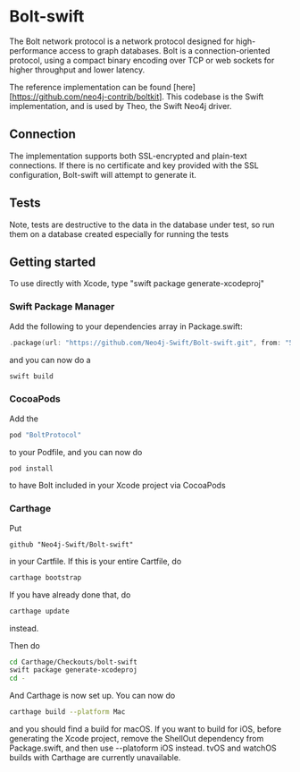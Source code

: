 # Bolt-swift
The Bolt network protocol is a network protocol designed for high-performance access to graph databases. Bolt is a connection-oriented protocol, using a compact binary encoding over TCP or web sockets for higher throughput and lower latency.

The reference implementation can be found [here][https://github.com/neo4j-contrib/boltkit]. This codebase is the Swift implementation, and is used by Theo, the Swift Neo4j driver.

## Connection
The implementation supports both SSL-encrypted and plain-text connections. If there is no certificate and key provided with the SSL configuration, Bolt-swift will attempt to generate it.

## Tests

Note, tests are destructive to the data in the database under test, so run them on a database created especially for running the tests

## Getting started

To use directly with Xcode, type "swift package generate-xcodeproj"


### Swift Package Manager
Add the following to your dependencies array in Package.swift:
```swift
.package(url: "https://github.com/Neo4j-Swift/Bolt-swift.git", from: "5.0.0"),
```
and you can now do a
```bash
swift build
```

### CocoaPods
Add the
```ruby
pod "BoltProtocol"
```
to your Podfile, and you can now do
```bash
pod install
```
to have Bolt included in your Xcode project via CocoaPods

### Carthage
Put
```ogdl
github "Neo4j-Swift/Bolt-swift"
```
in your Cartfile. If this is your entire Cartfile, do
```bash
carthage bootstrap
```
If you have already done that, do
```bash
carthage update
```
instead.

Then do
```bash
cd Carthage/Checkouts/bolt-swift
swift package generate-xcodeproj
cd -
```

And Carthage is now set up. You can now do
```bash
carthage build --platform Mac
```
and you should find a build for macOS. If you want to build for iOS, before generating the Xcode project, remove the ShellOut dependency from Package.swift, and then use --platoform iOS instead.
tvOS and watchOS builds with Carthage are currently unavailable.
